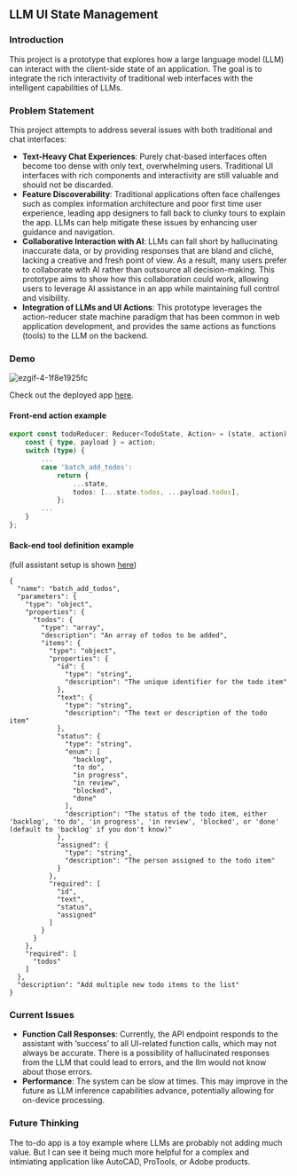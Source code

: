 ## LLM UI State Management

### Introduction

This project is a prototype that explores how a large language model (LLM) can interact with the client-side state of an application. The goal is to integrate the rich interactivity of traditional web interfaces with the intelligent capabilities of LLMs.

### Problem Statement

This project attempts to address several issues with both traditional and chat interfaces:

* **Text-Heavy Chat Experiences**: Purely chat-based interfaces often become too dense with only text, overwhelming users. Traditional UI interfaces with rich components and interactivity are still valuable and should not be discarded.
* **Feature Discoverability**: Traditional applications often face challenges such as complex information architecture and poor first time user experience, leading app designers to fall back to clunky tours to explain the app. LLMs can help mitigate these issues by enhancing user guidance and navigation.
* **Collaborative Interaction with AI**: LLMs can fall short by hallucinating inaccurate data, or by providing responses that are bland and cliché, lacking a creative and fresh point of view. As a result, many users prefer to collaborate with AI rather than outsource all decision-making. This prototype aims to show how this collaboration could work, allowing users to leverage AI assistance in an app while maintaining full control and visibility.
* **Integration of LLMs and UI Actions**: This prototype leverages the action-reducer state machine paradigm that has been common in web application development, and provides the same actions as functions (tools) to the LLM on the backend.

### Demo

![ezgif-4-1f8e1925fc](https://github.com/bwhiting2356/llm-ui-state/assets/16016903/0b3fdc9e-a4d4-445f-9141-abc547afd7f0)

Check out the deployed app [here](https://llm-ui-state.vercel.app/).

#### Front-end action example

```typescript
export const todoReducer: Reducer<TodoState, Action> = (state, action) => {
    const { type, payload } = action;
    switch (type) {
        ...
        case 'batch_add_todos':
            return {
                ...state,
                todos: [...state.todos, ...payload.todos],
            };
        ...
    }
};
```
#### Back-end tool definition example 
(full assistant setup is shown [here](./assistant-definition.md))
```
{
  "name": "batch_add_todos",
  "parameters": {
    "type": "object",
    "properties": {
      "todos": {
        "type": "array",
        "description": "An array of todos to be added",
        "items": {
          "type": "object",
          "properties": {
            "id": {
              "type": "string",
              "description": "The unique identifier for the todo item"
            },
            "text": {
              "type": "string",
              "description": "The text or description of the todo item"
            },
            "status": {
              "type": "string",
              "enum": [
                "backlog",
                "to do",
                "in progress",
                "in review",
                "blocked",
                "done"
              ],
              "description": "The status of the todo item, either 'backlog', 'to do', 'in progress', 'in review', 'blocked', or 'done' (default to 'backlog' if you don't know)"
            },
            "assigned": {
              "type": "string",
              "description": "The person assigned to the todo item"
            }
          },
          "required": [
            "id",
            "text",
            "status",
            "assigned"
          ]
        }
      }
    },
    "required": [
      "todos"
    ]
  },
  "description": "Add multiple new todo items to the list"
}
```

### Current Issues

* **Function Call Responses**: Currently, the API endpoint responds to the assistant with ‘success’ to all  UI-related function calls, which may not always be accurate. There is a possibility of hallucinated responses from the LLM that could lead to errors, and the llm would not know about those errors.
* **Performance**: The system can be slow at times. This may improve in the future as LLM inference capabilities advance, potentially allowing for on-device processing.

### Future Thinking
The to-do app is a toy example where LLMs are probably not adding much value. But I can see it being much more helpful for a complex and intimiating application like AutoCAD, ProTools, or Adobe products.
